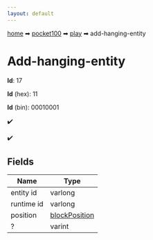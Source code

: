 ```yaml
---
layout: default
---
```


[home](/) ➡ [pocket100](/protocol/pocket100) ➡ [play](/protocol/pocket100/play) ➡ add-hanging-entity

# Add-hanging-entity

**Id**: 17

**Id** (hex): 11

**Id** (bin): 00010001

✔️

✔️

## Fields

Name | Type
---|---
entity id | varlong
runtime id | varlong
position | [blockPosition](/protocol/pocket100/types/block-position)
? | varint

